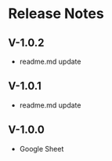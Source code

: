 # Release Notes

## V-1.0.2

- readme.md update

## V-1.0.1

- readme.md update

## V-1.0.0

- Google Sheet


